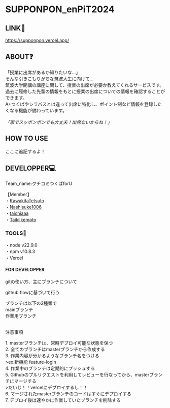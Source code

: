 # SUPPONPON_enPiT2024
## LINK🔗
https://supponpon.vercel.app/

## ABOUT❓
「授業に出席があるか知りたいな...」<br>
そんな引きこもりがちな筑波大生に向けて...<br>
筑波大学開講の講座に関して、授業の出席が必要か教えてくれるサービスです。<br>
過去に履修した先輩の情報をもとに授業の出席についての情報を確認することができます。<br>
A+つくばやシラバスとは違って出席に特化し、ポイント制など情報を登録したくなる機能が備わっています。<br>
<br>
*「家でスッポンポンでも大丈夫！出席ないからね！」*

## HOW TO USE
ここに追記するよ！

## DEVELOPPER💻
<p>Team_name:クチコミつくばforU</p>
【Member】<br>
  ・<a href = "https://github.com/KawakitaTetsuto">KawakitaTetsuto</a><br>
  ・<a href = "https://github.com/Nashisuke1006">Nashisuke1006</a><br>
  ・<a href = "https://github.com/taichiaaa">taichiaaa</a><br>
  ・<a href = "https://github.com/TaikiIkemoto">TaikiIkemoto</a><br>

### TOOLS🔨
・node v22.9.0<br>
・npm v10.8.3<br>
・Vercel

#### FOR DEVELOPPER
<p>gitの使い方、主にブランチについて</p>
<p>github flowに基づいて行う</p>
ブランチは以下の2種類で<br>
mainブランチ<br>
作業用ブランチ
<br>
<br>
<p>注意事項</p>
1. masterブランチは、常時デプロイ可能な状態を保つ<br>
2. 全てのブランチはmasterブランチから作成する<br>
3. 作業内容が分かるようなブランチ名をつける<br>
>ex.新機能 feature-login<br>
4. 作業中のブランチは定期的にプッシュする<br>
5. Githubのプルリクエストを利用してレビューを行なってから、masterブランチにマージする<br>
>だいじ！！vercelにデプロイするし！！<br>
6. マージされたmasterブランチのコードはすぐにデプロイする<br>
7. デプロイ後は速やかに作業していたブランチを削除する<br>
  





